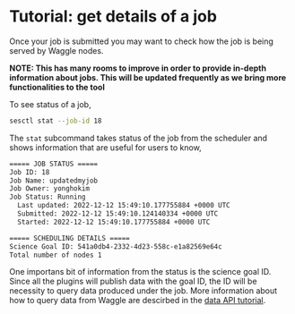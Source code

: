 # Tutorial: get details of a job
Once your job is submitted you may want to check how the job is being served by Waggle nodes.

__NOTE: This has many rooms to improve in order to provide in-depth information about jobs. This will be updated frequently as we bring more functionalities to the tool__

To see status of a job,
```bash
sesctl stat --job-id 18
```

The `stat` subcommand takes status of the job from the scheduler and shows information that are useful for users to know,
```bash
===== JOB STATUS =====
Job ID: 18
Job Name: updatedmyjob
Job Owner: yonghokim
Job Status: Running
  Last updated: 2022-12-12 15:49:10.177755884 +0000 UTC
  Submitted: 2022-12-12 15:49:10.124140334 +0000 UTC
  Started: 2022-12-12 15:49:10.177755884 +0000 UTC

===== SCHEDULING DETAILS =====
Science Goal ID: 541a0db4-2332-4d23-558c-e1a82569e64c
Total number of nodes 1
```

One importans bit of information from the status is the science goal ID. Since all the plugins will publish data with the goal ID, the ID will be necessity to query data produced under the job. More information about how to query data from Waggle are descirbed in the [data API tutorial](https://docs.waggle-edge.ai/docs/tutorials/accessing-data#using-the-data-api).